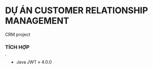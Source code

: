 # DỰ ÁN CUSTOMER RELATIONSHIP MANAGEMENT
CRM project

### TÍCH HỢP

<img src="https://mvnrepository.com/img/3170dd7a99eff7eed8d792fe711a95a8" align="left" width="2%" height="2%"></img>
<div style="display:flex;">

- Java JWT » 4.0.0

</div>